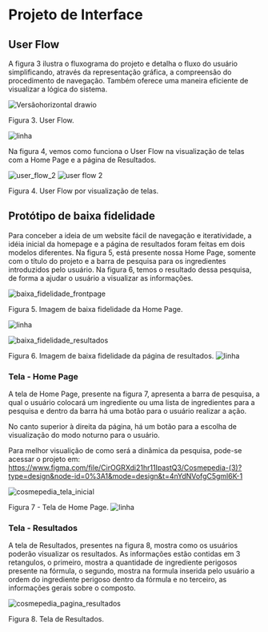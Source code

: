 
# Projeto de Interface

## User Flow

A figura 3 ilustra o fluxograma do projeto e detalha o fluxo do usuário simplificando, através da representação gráfica, a compreensão do procedimento de navegação. Também oferece uma maneira eficiente de visualizar a lógica do sistema.

![Versãohorizontal drawio](https://github.com/ICEI-PUC-Minas-PMV-ADS/pmv-ads-2024-1-e1-proj-web-t10-pmv-ads-2024-1-e1-proj-web-cosme-t10/assets/164577121/b8473ef8-8c8b-4732-80a3-3dc0db3180d3)

Figura 3. User Flow.

![linha](https://github.com/ICEI-PUC-Minas-PMV-ADS/pmv-ads-2024-1-e1-proj-web-t10-pmv-ads-2024-1-e1-proj-web-cosme-t10/assets/164577121/3e413750-bdd7-423a-925d-2b50b02dff24)

Na figura 4, vemos como funciona o User Flow na visualização de telas com a Home Page e a página de Resultados.

![user_flow_2](https://github.com/ICEI-PUC-Minas-PMV-ADS/pmv-ads-2024-1-e1-proj-web-t10-pmv-ads-2024-1-e1-proj-web-cosmepedia/assets/138498910/3d6d7697-42d6-4037-ad14-93b6831a0999) ![user flow 2](https://github.com/ICEI-PUC-Minas-PMV-ADS/pmv-ads-2024-1-e1-proj-web-t10-pmv-ads-2024-1-e1-proj-web-cosmepedia/assets/138498910/092ee27d-37d8-45c3-83eb-d7249f67f64d)




Figura 4. User Flow por visualização de telas.


## Protótipo de baixa fidelidade


Para conceber a ideia de um website fácil de navegação e iteratividade, a idéia inicial da homepage e a página de resultados foram feitas em dois modelos diferentes. Na figura 5, está presente nossa Home Page, somente com o título do projeto e a barra de pesquisa para os ingredientes introduzidos pelo usuário. Na figura 6, temos o resultado dessa pesquisa, de forma a ajudar o usuário a visualizar as informações.


![baixa_fidelidade_frontpage](https://github.com/ICEI-PUC-Minas-PMV-ADS/pmv-ads-2024-1-e1-proj-web-t10-pmv-ads-2024-1-e1-proj-web-cosme-t10/assets/164577121/801e50d6-a477-499c-a176-e7090465d80e)

Figura 5. Imagem de baixa fidelidade da Home Page.

![linha](https://github.com/ICEI-PUC-Minas-PMV-ADS/pmv-ads-2024-1-e1-proj-web-t10-pmv-ads-2024-1-e1-proj-web-cosme-t10/assets/164577121/3e413750-bdd7-423a-925d-2b50b02dff24)


![baixa_fidelidade_resultados](https://github.com/ICEI-PUC-Minas-PMV-ADS/pmv-ads-2024-1-e1-proj-web-t10-pmv-ads-2024-1-e1-proj-web-cosme-t10/assets/164577121/323892dd-542f-41ba-ad89-445c4d39b656)

Figura 6. Imagem de baixa fidelidade da página de resultados.
![linha](https://github.com/ICEI-PUC-Minas-PMV-ADS/pmv-ads-2024-1-e1-proj-web-t10-pmv-ads-2024-1-e1-proj-web-cosme-t10/assets/164577121/9ade4819-fd56-4687-af88-1ca564e949af)
### Tela - Home Page

A tela de Home Page, presente na figura 7, apresenta a barra de pesquisa, a qual o usuário colocará um ingrediente ou uma lista de ingredientes para a pesquisa e dentro da barra há uma botão para o usuário realizar a ação. 

No canto superior à direita da página, há um botão para a escolha de visualização do modo noturno para o usuário.  

Para melhor visualição de como será a dinâmica da pesquisa, pode-se acessar o projeto em: https://www.figma.com/file/CirOGRXdi21hr11IpastQ3/Cosmepedia-(3)?type=design&node-id=0%3A1&mode=design&t=4nYdNVofgC5gml6K-1

![cosmepedia_tela_inicial](https://github.com/ICEI-PUC-Minas-PMV-ADS/pmv-ads-2024-1-e1-proj-web-t10-pmv-ads-2024-1-e1-proj-web-cosmepedia/assets/138498910/f5b8e8f9-6c80-4e5f-9987-8a943810cd9e)



Figura 7 - Tela de Home Page.
![linha](https://github.com/ICEI-PUC-Minas-PMV-ADS/pmv-ads-2024-1-e1-proj-web-t10-pmv-ads-2024-1-e1-proj-web-cosme-t10/assets/164577121/8e3b6f23-eaf0-4604-93ab-2cfcc4219342)
### Tela - Resultados

A tela de Resultados, presentes na figura 8, mostra como os usuários poderão visualizar os resultados. As informações estão contidas em 3 retangulos, o primeiro, mostra a quantidade de ingrediente perigosos presente na fórmula, o segundo, mostra na formula inserida pelo usuário a ordem do ingrediente perigoso dentro da fórmula e no terceiro, as informações gerais sobre o composto.

![cosmepedia_pagina_resultados](https://github.com/ICEI-PUC-Minas-PMV-ADS/pmv-ads-2024-1-e1-proj-web-t10-pmv-ads-2024-1-e1-proj-web-cosmepedia/assets/138498910/99a8ed84-6ab1-4430-bf3f-9e8b688fee5f)


Figura 8. Tela de Resultados.



